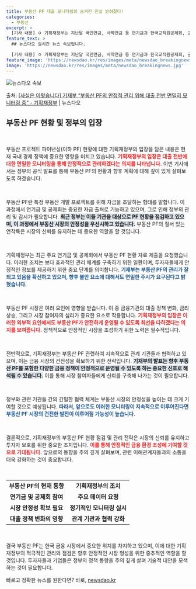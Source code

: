 ```yaml
---
title: 부동산 PF 대출 모니터링의 숨겨진 진실 밝혀졌다!
categories:
  - 부동산
excerpt: >
  [기사 내용] ㅇ 기획재정부는 지난달 국민연금, 사학연금 등 연기금과 한국교직원공제회, 군인공제회, 과학기술…
feature_text: >
  ## 뉴스다오 실시간 뉴스 속보입니다.

  [기사 내용] ㅇ 기획재정부는 지난달 국민연금, 사학연금 등 연기금과 한국교직원공제회, 군인공제회, 과학기술…
feature_image: 'https://newsdao.kr/res/images/meta/newsdao_breakingnews.jpg'
image: 'https://newsdao.kr/res/images/meta/newsdao_breakingnews.jpg'
---
```


![뉴스다오 속보](https://newsdao.kr/res/images/meta/newsdao_breakingnews.jpg)

<p>출처: <a href="https://newsdao.kr/3504" rel="dofollow">[사실은 이렇습니다] 기재부 “부동산 PF의 안정적 관리 위해 대출 전반 면밀히 모니터링 중” - 기획재정부</a> | 뉴스다오</p>

<h2 data-ke-size="size26">부동산 PF 현황 및 정부의 입장</h2>

<p data-ke-size="size16">&nbsp;</p>

부동산 프로젝트 파이낸싱(이하 PF) 현황에 대한 기획재정부의 입장을 담은 내용은 현재 국내 경제 정책에 중요한 영향을 미치고 있습니다. <b><span style="color: #ee2323;">기획재정부의 입장은 대출 전반에 대한 면밀한 모니터링을 통해 안정적으로 관리하겠다는 의지를 나타냅니다.</span></b> 이번 기사에서는 정부의 공식 발표를 통해 부동산 PF의 현황과 향후 계획에 대해 깊이 있게 살펴보도록 하겠습니다.

<p data-ke-size="size16">&nbsp;</p>

부동산 PF란 특정 부동산 개발 프로젝트를 위해 자금을 조달하는 형태를 말합니다. 이 과정에서 연기금 및 공제회는 중요한 자금 출처로 기능하고 있으며, 그로 인해 정부의 관리 및 감시가 필요합니다. <b><span style="background-color: #21538527;">최근 정부는 이들 기관을 대상으로 PF 현황을 점검하고 있으며, 이 과정에서 부동산 시장의 안정성을 우선시하고 있습니다.</span></b> 부동산 PF의 질서 있는 연착륙은 시장의 신뢰를 유지하는 데 중요한 역할을 할 것입니다.

<p data-ke-size="size16">&nbsp;</p>

기획재정부는 최근 주요 연기금 및 공제회에서 부동산 PF 현황 자료 제출을 요청했습니다. 이러한 조치는 보다 효과적인 관리 체계를 구축하기 위한 일환이며, 투자자들에게 안정적인 정보를 제공하기 위한 중요 단계를 의미합니다. <b><span style="color: #1a5490;">기재부는 부동산 PF의 관리가 잘 되고 있음을 확신하고 있으며, 향후 불안 요소에 대해서도 면밀한 주시가 요구된다고 밝혔습니다.</span></b>

<p data-ke-size="size16">&nbsp;</p>

부동산 PF 시장은 여러 요인에 영향을 받습니다. 이 중 금융기관의 대출 정책 변화, 금리 상승, 그리고 시장 참여자의 심리가 중요한 요소로 작용합니다. <b><span style="color: #ee2323;">기획재정부의 입장은 이러한 외부적 요인에서도 부동산 PF가 안전하게 운영될 수 있도록 최선을 다하겠다는 의지를 보여줍니다.</span></b> 정책적으로 안정적인 시장을 조성하기 위한 노력은 필수적입니다.

<p data-ke-size="size16">&nbsp;</p>

전반적으로, 기획재정부는 부동산 PF 관련하여 지속적으로 관계 기관들과 협력하고 있으며, 이는 금융 시장의 건전성을 확보하기 위한 전략입니다. <b><span style="background-color: #21538527;">기재부의 발표는 향후 부동산 PF를 포함한 다양한 금융 정책이 안정적으로 운영될 수 있도록 하는 중요한 신호로 해석될 수 있습니다.</span></b> 이를 통해 시장 참여자들에게 신뢰를 구축해 나가는 것이 필요합니다.

<p data-ke-size="size16">&nbsp;</p>

정부와 관련 기관들 간의 긴밀한 협력 체계는 부동산 시장의 안정성을 높이는 데 크게 기여할 것으로 예상됩니다. <b><span style="color: #1a5490;">따라서, 앞으로도 이러한 모니터링이 지속적으로 이루어진다면 부동산 PF 시장의 건전한 발전이 이루어질 가능성이 높습니다.</span></b>

<p data-ke-size="size16">&nbsp;</p>

결론적으로, 기획재정부의 부동산 PF 현황 점검 및 관리 전략은 시장의 신뢰를 유지하고 투자자 보호를 위한 중요한 조치입니다. <b><span style="color: #ee2323;">이를 통해 안정적인 금융 환경 조성에 기여할 것으로 기대됩니다.</span></b> 앞으로의 동향을 주의 깊게 살펴보며, 관련 이해관계자들과의 소통을 더욱 강화하는 것이 중요합니다.

<p data-ke-size="size16">&nbsp;</p>

<table style="width: 100%; border-collapse: collapse;">
    <tr>
        <td style="text-align: center; height: 17px;"><b>부동산 PF의 현재 동향</b></td>
        <td style="text-align: center; height: 17px;"><b>기획재정부의 조치</b></td>
    </tr>
    <tr>
        <td style="text-align: center; height: 17px;"><b>연기금 및 공제회 참여</b></td>
        <td style="text-align: center; height: 17px;"><b>주요 데이터 요청</b></td>
    </tr>
    <tr>
        <td style="text-align: center; height: 17px;"><b>시장 안정성 확보 필요</b></td>
        <td style="text-align: center; height: 17px;"><b>정기적인 모니터링 실시</b></td>
    </tr>
    <tr>
        <td style="text-align: center; height: 17px;"><b>대출 정책 변화의 영향</b></td>
        <td style="text-align: center; height: 17px;"><b>관계 기관과 협력 강화</b></td>
    </tr>
</table>

<p data-ke-size="size16">&nbsp;</p> 

결국 부동산 PF는 한국 금융 시장에서 중요한 위치를 차지하고 있으며, 이에 대한 기획재정부의 적극적인 관리와 점검은 향후 안정적인 시장 형성을 위한 중추적인 역할을 할 것입니다. 투자자들과 기업들은 정부의 정책 동향을 주의 깊게 살펴 기술적 대안을 모색하는 것이 필요합니다. 

빠르고 정확한 뉴스를 원한다면? 바로, <a href="https://newsdao.kr" rel="dofollow">newsdao.kr</a>


